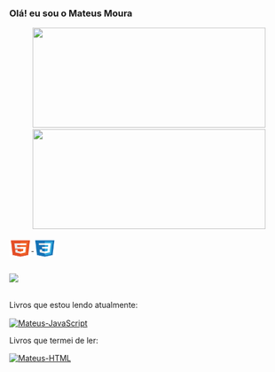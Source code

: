 ### Olá! eu sou o Mateus Moura

<div align="center">
  <a href="https://github.com/Theuz1nh0">
  <img height="180em" width="420em" src="https://github-readme-stats.vercel.app/api?username=Theuz1nh0&show_icons=true&theme=dracula&include_all_commits=true&count_private=true"/>
  <img height="180em" width="420em" src="https://github-readme-stats.vercel.app/api/top-langs/?username=Theuz1nh0&layout=compact&langs_count=7&theme=dracula"/>
</div>
<div style="display: inline_block"><br>
  <img align="center" alt="Mateus-HTML" height="30" width="40" src="https://raw.githubusercontent.com/devicons/devicon/master/icons/html5/html5-original.svg">
  <img align="center" alt="Mateus-CSS" height="30" width="40" src="https://raw.githubusercontent.com/devicons/devicon/master/icons/css3/css3-original.svg">
</div>

##
  
<div>
  <a href="https://www.linkedin.com/in/theuz1nh0/" target="_blank"><img src="https://img.shields.io/badge/-LinkedIn-%230077B5?style=for-the-badge&logo=linkedin&logoColor=white" target="_blank"></a>
</div>

##

<p>Livros que estou lendo atualmente:</p>
  <a href="https://github.com/Theuz1nh0">
  <img align="center" alt="Mateus-JavaScript" height="100" width="70" src="https://images-na.ssl-images-amazon.com/images/I/71X7hMhMEUL.jpg"/>
  </a>

<p>Livros que termei de ler:</p>
  <a href="https://github.com/Theuz1nh0">
  <img align="center" alt="Mateus-HTML" height="100" width="70" src="https://m.media-amazon.com/images/I/41+axHNoWBL.jpg"/>
  </a>
